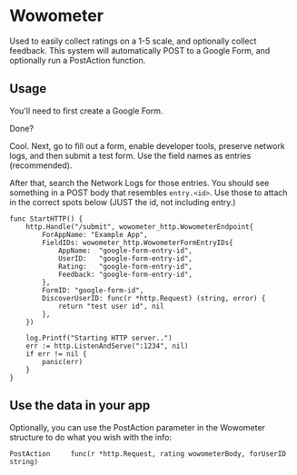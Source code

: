 # Wowometer

Used to easily collect ratings on a 1-5 scale, and optionally collect feedback. This system will automatically POST to a Google Form, and optionally run a PostAction function.

## Usage

You'll need to first create a Google Form.

Done?

Cool. Next, go to fill out a form, enable developer tools, preserve network logs, and then submit a test form. Use the field names as entries (recommended).

After that, search the Network Logs for those entries. You should see something in a POST body that resembles `entry.<id>`. Use those to attach in the correct spots below (JUST the id, not including entry.)

```
func StartHTTP() {
	http.Handle("/submit", wowometer_http.WowometerEndpoint{
		ForAppName: "Example App",
		FieldIDs: wowometer_http.WowometerFormEntryIDs{
			AppName:  "google-form-entry-id",
			UserID:   "google-form-entry-id",
			Rating:   "google-form-entry-id",
			Feedback: "google-form-entry-id",
		},
		FormID: "google-form-id",
		DiscoverUserID: func(r *http.Request) (string, error) {
			return "test user id", nil
		},
	})

	log.Printf("Starting HTTP server..")
	err := http.ListenAndServe(":1234", nil)
	if err != nil {
		panic(err)
	}
}
```

## Use the data in your app

Optionally, you can use the PostAction parameter in the Wowometer structure to do what you wish with the info:

```
PostAction     func(r *http.Request, rating wowometerBody, forUserID string)
```
